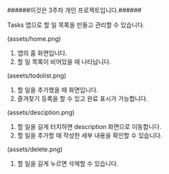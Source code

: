 ######이것은 3주차 개인 프로젝트입니다.######

Tasks 앱으로 할 일 목록을 만들고 관리할 수 있습니다.

 (assets/home.png)
 1. 앱의 홈 화면입니다.
 2. 할 일 목록이 비어있을 때 나타납니다.


 (aseets/todolist.png)
 1. 할 일을 추가했을 때 화면입니다.
 2. 즐겨찾기 등록을 할 수 있고 완료 표시가 가능합니다.


 (assets/desciption.png)
 1. 할 일을 길게 터치하면 description 화면으로 이동합니다.
 2. 할 일을 추가할 때 작성한 세부 내용을 확인할 수 있습니다.


 (assets/delete.png)
 1. 할 일을 길게 누르면 삭제할 수 있습니다.
